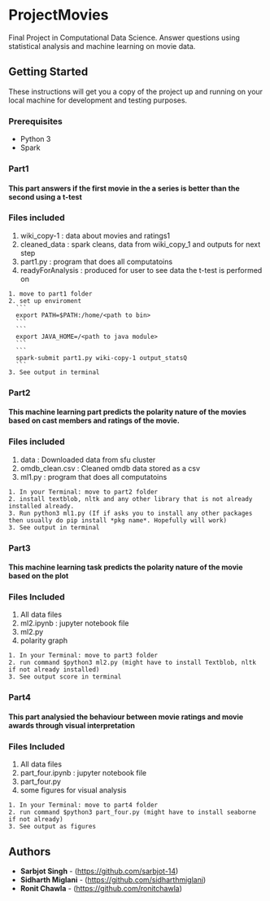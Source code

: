 
# ProjectMovies
Final Project in Computational Data Science. Answer questions using statistical analysis and machine learning on movie data.


## Getting Started

These instructions will get you a copy of the project up and running on your local machine for development and testing purposes.


### Prerequisites

 * Python 3
 * Spark

###  Part1

#### This part answers if the first movie in the a series is better than   the second using a t-test

### Files included
  1. wiki_copy-1 : data about movies and ratings1
  2. cleaned_data : spark cleans, data from wiki_copy_1 and outputs for next step
  3. part1.py : program that does all computatoins
  4. readyForAnalysis : produced for user to see data the t-test is performed on

    1. move to part1 folder  
    2. set up enviroment
      ```
      export PATH=$PATH:/home/<path to bin>
      ```
      ```
      export JAVA_HOME=/<path to java module>
      ```
      ```
      spark-submit part1.py wiki-copy-1 output_statsQ
      ```
    3. See output in terminal
   
###  Part2

#### This machine learning part predicts the polarity nature of the movies based on cast members and ratings of the movie. 

### Files included

  1. data : Downloaded data from sfu cluster
  2. omdb_clean.csv : Cleaned omdb data stored as a csv
  3. ml1.py : program that does all computatoins
  
  
    1. In your Terminal: move to part2 folder  
    2. install textblob, nltk and any other library that is not already installed already.
    3. Run python3 ml1.py (If if asks you to install any other packages then usually do pip install *pkg name*. Hopefully will work)
    3. See output in terminal
    
### Part3

#### This machine learning task predicts the polarity nature of the movie based on the plot

### Files Included

  1. All data files
  2. ml2.ipynb : jupyter notebook file
  3. ml2.py
  4. polarity graph
  
      
  
    1. In your Terminal: move to part3 folder  
    2. run command $python3 ml2.py (might have to install Textblob, nltk if not already installed)
    3. See output score in terminal

### Part4

#### This part analysied the behaviour between movie ratings and movie awards through visual interpretation 


### Files Included

  1. All data files
  2. part_four.ipynb : jupyter notebook file
  3. part_four.py
  4. some figures for visual analysis 
  
      
  
    1. In your Terminal: move to part4 folder  
    2. run command $python3 part_four.py (might have to install seaborne if not already)
    3. See output as figures


## Authors
* **Sarbjot Singh** - (https://github.com/sarbjot-14)
* **Sidharth Miglani** - (https://github.com/sidharthmiglani)
* **Ronit Chawla** - (https://github.com/ronitchawla)
